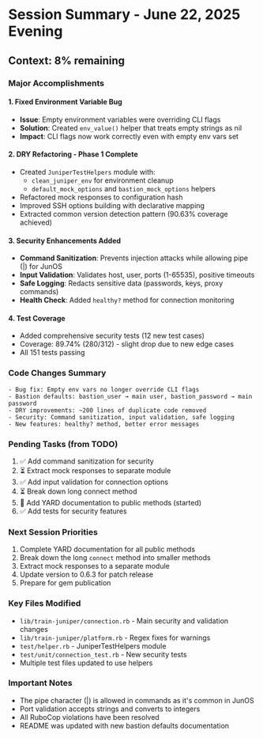 # Session Summary - June 22, 2025 Evening

## Context: 8% remaining

### Major Accomplishments

#### 1. Fixed Environment Variable Bug
- **Issue**: Empty environment variables were overriding CLI flags
- **Solution**: Created `env_value()` helper that treats empty strings as nil
- **Impact**: CLI flags now work correctly even with empty env vars set

#### 2. DRY Refactoring - Phase 1 Complete
- Created `JuniperTestHelpers` module with:
  - `clean_juniper_env` for environment cleanup
  - `default_mock_options` and `bastion_mock_options` helpers
- Refactored mock responses to configuration hash
- Improved SSH options building with declarative mapping
- Extracted common version detection pattern (90.63% coverage achieved)

#### 3. Security Enhancements Added
- **Command Sanitization**: Prevents injection attacks while allowing pipe (|) for JunOS
- **Input Validation**: Validates host, user, ports (1-65535), positive timeouts
- **Safe Logging**: Redacts sensitive data (passwords, keys, proxy commands)
- **Health Check**: Added `healthy?` method for connection monitoring

#### 4. Test Coverage
- Added comprehensive security tests (12 new test cases)
- Coverage: 89.74% (280/312) - slight drop due to new edge cases
- All 151 tests passing

### Code Changes Summary
```
- Bug fix: Empty env vars no longer override CLI flags
- Bastion defaults: bastion_user → main user, bastion_password → main password
- DRY improvements: ~200 lines of duplicate code removed
- Security: Command sanitization, input validation, safe logging
- New features: healthy? method, better error messages
```

### Pending Tasks (from TODO)
1. ✅ Add command sanitization for security
2. ⏳ Extract mock responses to separate module
3. ✅ Add input validation for connection options
4. ⏳ Break down long connect method
5. 🔄 Add YARD documentation to public methods (started)
6. ✅ Add tests for security features

### Next Session Priorities
1. Complete YARD documentation for all public methods
2. Break down the long `connect` method into smaller methods
3. Extract mock responses to a separate module
4. Update version to 0.6.3 for patch release
5. Prepare for gem publication

### Key Files Modified
- `lib/train-juniper/connection.rb` - Main security and validation changes
- `lib/train-juniper/platform.rb` - Regex fixes for warnings
- `test/helper.rb` - JuniperTestHelpers module
- `test/unit/connection_test.rb` - New security tests
- Multiple test files updated to use helpers

### Important Notes
- The pipe character (|) is allowed in commands as it's common in JunOS
- Port validation accepts strings and converts to integers
- All RuboCop violations have been resolved
- README was updated with new bastion defaults documentation